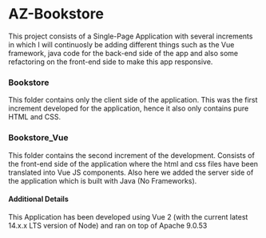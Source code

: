 # AZ-Bookstore

This project consists of a Single-Page Application with several increments in which I will continuosly be adding different things such as the Vue framework, java code for the back-end side of the app and also some refactoring on the front-end side to make this app responsive.
### Bookstore
This folder contains only the client side of the application. This was the first increment developed for the application, hence it also only contains pure HTML and CSS.

### Bookstore_Vue
This folder contains the second increment of the development. Consists of the front-end side of the application where the html and css files have been translated into Vue JS components. Also here we added the server side of the application which is built with Java (No Frameworks).

#### Additional Details
This Application has been developed using Vue 2 (with the current latest 14.x.x LTS version of Node) and ran on top of Apache 9.0.53
